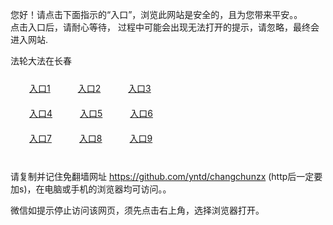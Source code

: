 您好！请点击下面指示的“入口”，浏览此网站是安全的，且为您带来平安。。 <br/>
点击入口后，请耐心等待， 过程中可能会出现无法打开的提示，请忽略，最终会进入网站. </br>

法轮大法在长春<br/>
<div style="padding:10px"><a style="margin:20px" target="_blank" href="https://d323wr7olarl1u.cloudfront.net/2Qpsp?cibrt" id="ccLink1" rel="nofollow">入口1</a> <a target="_blank" style="margin:20px" href="https://d31gnddh6gefyh.cloudfront.net/2Qpsp?kjpbsywq" id="ccLink2" rel="nofollow">入口2</a> <a style="margin:20px" target="_blank" href="https://dbz7b7u9u9i5y.cloudfront.net/2Qpsp?qoiquzpm" id="ccLink3" rel="nofollow">入口3</a></div>

<div style="padding:10px" ><a style="margin:20px" target="_blank" href="https://d323wr7olarl1u.cloudfront.net/2Qpsp?cibrt" id="ccLink4" rel="nofollow">入口4</a> <a style="margin:20px" href="https://d31gnddh6gefyh.cloudfront.net/2Qpsp?kjpbsywq" target="_blank" id="ccLink5" rel="nofollow">入口5</a> <a style="margin:20px" href="https://dbz7b7u9u9i5y.cloudfront.net/2Qpsp?qoiquzpm" target="_blank" id="ccLink6" rel="nofollow">入口6</a></div>

<div style="padding:10px"><a style="margin:20px" target="_blank" href="https://d323wr7olarl1u.cloudfront.net/2Qpsp?cibrt" id="ccLink7" rel="nofollow">入口7</a> <a style="margin:20px" href="https://d31gnddh6gefyh.cloudfront.net/2Qpsp?kjpbsywq" target="_blank" id="ccLink8" rel="nofollow">入口8</a> <a style="margin:20px" target="_blank" href="https://dbz7b7u9u9i5y.cloudfront.net/2Qpsp?qoiquzpm" id="ccLink9" rel="nofollow">入口9</a></div>

<br/>



请复制并记住免翻墙网址 https://github.com/yntd/changchunzx (http后一定要加s)，在电脑或手机的浏览器均可访问。。<br/>

微信如提示停止访问该网页，须先点击右上角，选择浏览器打开。

